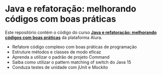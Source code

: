 # Java e refatoração: melhorando códigos com boas práticas

Este repositório contém o código do curso **[Java e refatoração: melhorando códigos com boas práticas](https://cursos.alura.com.br/course/java-refatoracao-melhorando-codigos-boas-praticas)** da plataforma Alura.

- Refatore código complexo com boas práticas de programação
- Estruture métodos e classes de modo eficaz
- Aprenda a utilizar o padrão de projeto Command
- Saiba como utilizar o pattern matching of switch do Java 15
- Conduza testes de unidade com jUnit e Mockito